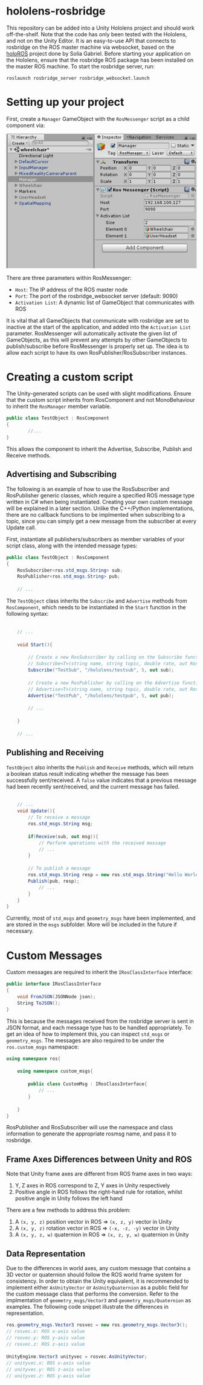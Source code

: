 # hololens-rosbridge

This repository can be added into a Unity Hololens project and should work off-the-shelf.
Note that the code has only been tested with the Hololens, and not on the Unity Editor.
It is an easy-to-use API that connects to rosbridge on the ROS master machine via websocket, based on the [holoROS](https://github.com/soliagabriel/holoROS) project done by Solia Gabriel.
Before starting your application on the Hololens, ensure that the rosbridge ROS package has been installed on the master ROS machine. To start the rosbridge server, run:
```
roslaunch rosbridge_server rosbridge_websocket.launch
```

# Setting up your project

First, create a `Manager` GameObject with the `RosMessenger` script as a child component via:

![](images/rosmanager.JPG)

There are three parameters within RosMessenger:
* `Host`: The IP address of the ROS master node
* `Port`: The port of the rosbridge_websocket server (default: 9090)
* `Activation List`: A dynamic list of GameObject that communicates with ROS

It is vital that all GameObjects that communicate with rosbridge are set to inactive at the start of the application, and added into the `Activation List` parameter. RosMessenger will automatically activate the given list of GameObjects, as this will prevent any attempts by other GameObjects to publish/subscribe before RosMessenger is properly set up. The idea is to allow each script to have its own RosPublisher/RosSubscriber instances.

# Creating a custom script

The Unity-generated scripts can be used with slight modifications.
Ensure that the custom script inherits from RosComponent and not MonoBehaviour to inherit the `RosManager` member variable. 

```csharp
public class TestObject : RosComponent
{
        //...
}
```
This allows the component to inherit the Advertise, Subscribe, Publish and Receive methods.

## Advertising and Subscribing

The following is an example of how to use the RosSubscriber and RosPublisher generic classes, which require a specified ROS message type written in C# when being instantiated. Creating your own custom message will be explained in a later section.
Unlike the C++/Python implementations, there are no callback functions to be implmented when subscribing to a topic, since you can simply get a new message from the subscriber at every Update call.

First, instantiate all publishers/subscribers as member variables of your script class, along with the intended message types:
```csharp
public class TestObject : RosComponent
{
    RosSubscriber<ros.std_msgs.String> sub;
    RosPublisher<ros.std_msgs.String> pub;

    // ...
```

The `TestObject` class inherits the `Subscribe` and `Advertise` methods from `RosComponent`, which needs to be instantiated in the `Start` function in the following syntax:
```csharp

    // ...

    void Start(){
        
        // Create a new RosSubscriber by calling on the Subscribe function
        // Subscribe<T>(string name, string topic, double rate, out RosSubscriber<T> subscriber);
        Subscribe("TestSub", "/hololens/testsub", 5, out sub);

        // Create a new RosPublisher by calling on the Advertise function
        // Advertise<T>(string name, string topic, double rate, out RosPublisher<T> subscriber);
        Advertise("TestPub", "/hololens/testpub", 5, out pub);
        
        // ...

    }
    
    // ...

```


## Publishing and Receiving

`TestObject` also inherits the `Publish` and `Receive` methods, which will return a boolean status result indicating whether the message has been successfully sent/received. A `false` value indicates that a previous message had been recently sent/received, and the current message has failed.
```csharp

    // ...
    void Update(){ 
        // To receive a message
        ros.std_msgs.String msg;
        
        if(Receive(sub, out msg)){
            // Perform operations with the received message
            // ...
        }

        // To publish a message
        ros.std_msgs.String resp = new ros.std_msgs.String("Hello World");
        Publish(pub, resp); 
            // ...
        }
    }
}
```

Currently, most of `std_msgs` and `geometry_msgs` have been implemented, and are stored in the `msgs` subfolder. More will be included in the future if necessary.

# Custom Messages

Custom messages are required to inherit the `IRosClassInterface` interface:

```csharp
public interface IRosClassInterface
{
    void FromJSON(JSONNode json);
    String ToJSON();
}
```
This is because the messages received from the rosbridge server is sent in JSON format, and each message type has to be handled appropriately. To get an idea of how to implement this, you can inspect `std_msgs` or `geometry_msgs`. The messages are also required to be under the `ros.custom_msgs` namespace:

```csharp
using namespace ros{

    using namespace custom_msgs{

        public class CustomMsg : IRosClassInterface{
            // ...
        }

    }
}
```
RosPublisher and RosSubscriber will use the namespace and class information to generate the appropriate rosmsg name, and pass it to rosbridge.

## Frame Axes Differences between Unity and ROS

Note that Unity frame axes are different from ROS frame axes in two ways:
1. Y, Z axes in ROS correspond to Z, Y axes in Unity respectively
2. Positive angle in ROS follows the right-hand rule for rotation, whilst positive angle in Unity follows the left hand

There are a few methods to address this problem: 
1. A `(x, y, z)` position vector in ROS => `(x, z, y)` vector in Unity
2. A `(x, y, z)` rotation vector in ROS => `(-x, -z, -y)` vector in Unity
3. A `(x, y, z, w)` quaternion in ROS => `(x, z, y, w)` quaternion in Unity

## Data Representation

Due to the differences in world axes, any custom message that contains a 3D vector or quaternion should follow the ROS world frame system for consistency. In order to obtain the Unity equivalent, it is recommended to implement either `AsUnityVector` or `AsUnityQuaternion` as a public field for the custom message class that performs the conversion. Refer to the implmentation of `geometry_msgs/Vector3` and `geometry_msgs/Quaternion` as examples. The following code snippet illustrate the differences in representation.

```csharp
ros.geometry_msgs.Vector3 rosvec = new ros.geometry_msgs.Vector3();
// rosvec.x: ROS x-axis value
// rosvec.y: ROS y-axis value
// rosvec.z: ROS z-axis value

UnityEngine.Vector3 unityvec = rosvec.AsUnityVector;
// unityvec.x: ROS x-axis value
// unityvec.y: ROS z-axis value
// unityvec.z: ROS y-axis value
```


























